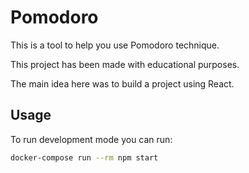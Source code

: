 # Pomodoro

This is a tool to help you use Pomodoro technique.

This project has been made with educational purposes.

The main idea here was to build a project using React.

## Usage

To run development mode you can run:

```bash
docker-compose run --rm npm start
```
